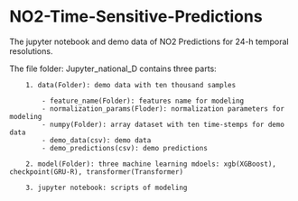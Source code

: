 # NO2-Time-Sensitive-Predictions

The jupyter notebook and demo data of NO2 Predictions for 24-h temporal resolutions.

The file folder: Jupyter_national_D contains three parts: 

        1. data(Folder): demo data with ten thousand samples
   
            - feature_name(Folder): features name for modeling
            - normalization_params(Floder): normalization parameters for modeling
            - numpy(Folder): array dataset with ten time-stemps for demo data
            - demo_data(csv): demo data
            - demo_predictions(csv): demo predictions

        2. model(Folder): three machine learning mdoels: xgb(XGBoost), checkpoint(GRU-R), transformer(Transformer)
   
        3. jupyter notebook: scripts of modeling
